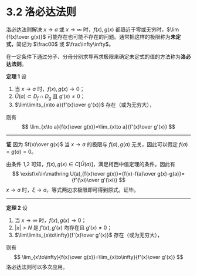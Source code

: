 # 3.2 洛必达法则

洛必达法则解决 $x\to a$ 或 $x\to\infty$ 时，$f(x),g(x)$ 都趋近于零或无穷时，$\lim {f(x)\over g(x)}$ 可能存在也可能不存在的问题。通常把这样的极限称为**未定式**，简记为 $\frac00$ 或 $\frac\infty\infty$。

在一定条件下通过分子、分母分别求导再求极限来确定未定式的值的方法称为**洛必达法则**。

**定理 1** 设

1. 当 $x\to a$ 时，$f(x),g(x)\to0$；
2. $\mathring U(a)\subset D_f\cap D_g$ 且 $g'(x)\ne 0$；
3. $\lim\limits_{x\to a}{f'(x)\over g'(x)}$ 存在（或为无穷大），

则有
$$
\lim_{x\to a}{f(x)\over g(x)}=\lim_{x\to a}{f'(x)\over g'(x)}
$$

---

**证** 因为 $f(x)\over g(x)$ 当 $x\to a$ 的极限与 $f(a),g(a)$ 无关，因此可以假定 $f(a)=g(a)=0$。

由条件 1,2 可知，$f(x),g(x)\in C[\mathring U(a)]$，满足柯西中值定理的条件，因此有
$$
\exist\xi\in\mathring U(a),{f(x)\over g(x)}={f(x)-f(a)\over g(x)-g(a)}={f'(\xi)\over g'(\xi)}
$$
$x\to a$ 时，$\xi\to a$，等式两边求极限即可得到原式。证毕。

---

**定理 2** 设

1. 当 $x\to\infty$ 时，$f(x),g(x)\to0$；
2. $|x|>N$ 是 $f'(x),g'(x)$ 均存在且 $g'(x)\ne 0$；
3. $\lim\limits_{x\to\infty}{f'(x)\over g'(x)}$ 存在（或为无穷大），

则有
$$
\lim_{x\to\infty}{f(x)\over g(x)}=\lim_{x\to\infty}{f'(x)\over g'(x)}
$$
洛必达法则可以多次应用。
